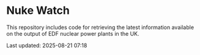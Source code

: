# Nuke Watch

This repository includes code for retrieving the latest information available on the output of EDF nuclear power plants in the UK.

Last updated: 2025-08-21 07:18